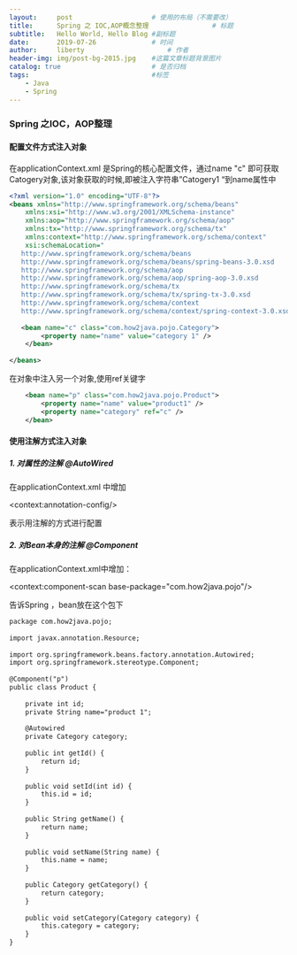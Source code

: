 ```yaml
---
layout:     post   				    # 使用的布局（不需要改）
title:      Spring 之 IOC,AOP概念整理				# 标题 
subtitle:   Hello World, Hello Blog #副标题
date:       2019-07-26 				# 时间
author:     liberty						# 作者
header-img: img/post-bg-2015.jpg 	#这篇文章标题背景图片
catalog: true 						# 是否归档
tags:								#标签
    - Java
    - Spring
---
```



### Spring 之IOC，AOP整理

#### 配置文件方式注入对象

在applicationContext.xml 是Spring的核心配置文件，通过name "c" 即可获取Catogery对象,该对象获取的时候,即被注入字符串”Catogery1 “到name属性中

```xml
<?xml version="1.0" encoding="UTF-8"?>
<beans xmlns="http://www.springframework.org/schema/beans"
    xmlns:xsi="http://www.w3.org/2001/XMLSchema-instance"
    xmlns:aop="http://www.springframework.org/schema/aop"
    xmlns:tx="http://www.springframework.org/schema/tx"
    xmlns:context="http://www.springframework.org/schema/context"
    xsi:schemaLocation="
   http://www.springframework.org/schema/beans
   http://www.springframework.org/schema/beans/spring-beans-3.0.xsd
   http://www.springframework.org/schema/aop
   http://www.springframework.org/schema/aop/spring-aop-3.0.xsd
   http://www.springframework.org/schema/tx
   http://www.springframework.org/schema/tx/spring-tx-3.0.xsd
   http://www.springframework.org/schema/context     
   http://www.springframework.org/schema/context/spring-context-3.0.xsd">
  
   <bean name="c" class="com.how2java.pojo.Category">
        <property name="name" value="category 1" />
    </bean>
  
</beans>
```

在对象中注入另一个对象,使用ref关键字

```xml
    <bean name="p" class="com.how2java.pojo.Product">
        <property name="name" value="product1" />
        <property name="category" ref="c" />
    </bean>
```

#### 使用注解方式注入对象

##### 1. 对属性的注解  @AutoWired

在applicationContext.xml 中增加

\<context:annotation-config/>

表示用注解的方式进行配置

##### 2. 对Bean本身的注解 @Component

在applicationContext.xml中增加：

<context:component-scan base-package="com.how2java.pojo"/>

告诉Spring ，bean放在这个包下

```xml
package com.how2java.pojo;
 
import javax.annotation.Resource;
 
import org.springframework.beans.factory.annotation.Autowired;
import org.springframework.stereotype.Component;
 
@Component("p")
public class Product {
 
    private int id;
    private String name="product 1";
     
    @Autowired
    private Category category;
 
    public int getId() {
        return id;
    }
 
    public void setId(int id) {
        this.id = id;
    }
 
    public String getName() {
        return name;
    }
 
    public void setName(String name) {
        this.name = name;
    }
 
    public Category getCategory() {
        return category;
    }
     
    public void setCategory(Category category) {
        this.category = category;
    }
}
```

